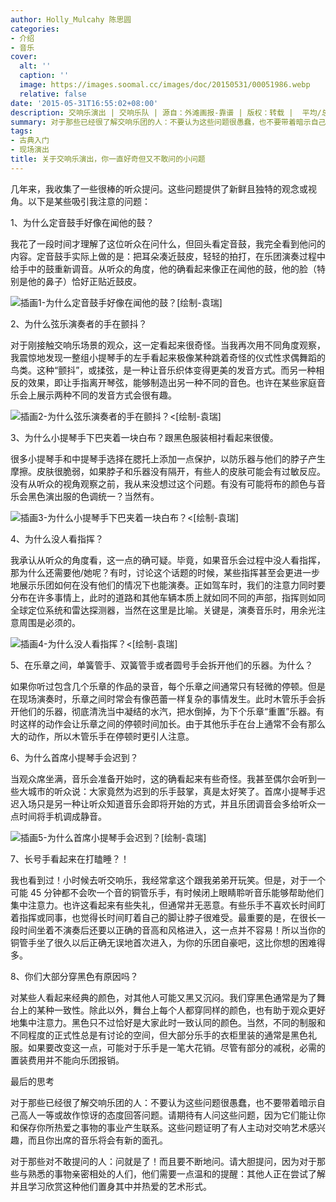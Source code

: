 ```yaml
---
author: Holly_Mulcahy 陈思圆
categories:
- 介绍
- 音乐
cover:
  alt: ''
  caption: ''
  image: https://images.soomal.cc/images/doc/20150531/00051986.webp
  relative: false
date: '2015-05-31T16:55:02+08:00'
description: 交响乐演出 | 交响乐队 | 源自：外滩画报-靠谱 | 版权：转载 |  平均/总评分：10.00/420
summary: 对于那些已经很了解交响乐团的人：不要认为这些问题很愚蠢，也不要带着暗示自己高人一等或故作惊讶的态度回答问题。请期待有人问这些问题，因为它们能让你和保存你所热爱之事物的事业产生联系。这些问题证明了有人主动对交响艺术感兴趣，而且你出席的音乐将会有新的面孔。
tags:
- 古典入门
- 现场演出
title: 关于交响乐演出，你一直好奇但又不敢问的小问题
---
```


几年来，我收集了一些很棒的听众提问。这些问题提供了新鲜且独特的观念或视角。以下是某些吸引我注意的问题：

1、为什么定音鼓手好像在闻他的鼓？

我花了一段时间才理解了这位听众在问什么，但回头看定音鼓，我完全看到他问的内容。定音鼓手实际上做的是：把耳朵凑近鼓皮，轻轻的拍打，在乐团演奏过程中给手中的鼓重新调音。从听众的角度，他的确看起来像正在闻他的鼓，他的脸（特别是他的鼻子）恰好正贴近鼓皮。

![插画1-为什么定音鼓手好像在闻他的鼓？[绘制-袁瑞]](https://images.soomal.cc/images/doc/20150531/00051981.webp)





2、为什么弦乐演奏者的手在颤抖？

对于刚接触交响乐场景的观众，这一定看起来很奇怪。当我再次用不同角度观察，我震惊地发现一整组小提琴手的左手看起来极像某种跳着奇怪的仪式性求偶舞蹈的鸟类。这种“颤抖”，或揉弦，是一种让音乐织体变得更美的发音方式。而另一种相反的效果，即让手指离开琴弦，能够制造出另一种不同的音色。也许在某些家庭音乐会上展示两种不同的发音方式会很有趣。

![插画2-为什么弦乐演奏者的手在颤抖？<[绘制-袁瑞]](https://images.soomal.cc/images/doc/20150531/00051982.webp)





3、为什么小提琴手下巴夹着一块白布？跟黑色服装相衬看起来很傻。

很多小提琴手和中提琴手选择在腮托上添加一点保护，以防乐器与他们的脖子产生摩擦。皮肤很脆弱，如果脖子和乐器没有隔开，有些人的皮肤可能会有过敏反应。没有从听众的视角观察之前，我从来没想过这个问题。有没有可能将布的颜色与音乐会黑色演出服的色调统一？当然有。

![插画3-为什么小提琴手下巴夹着一块白布？<[绘制-袁瑞]](https://images.soomal.cc/images/doc/20150531/00051983.webp)





4、为什么没人看指挥？

我承认从听众的角度看，这一点的确可疑。毕竟，如果音乐会过程中没人看指挥，那为什么还需要他/她呢？有时，讨论这个话题的时候，某些指挥甚至会更进一步地展示乐团如何在没有他们的情况下也能演奏。正如驾车时，我们的注意力同时要分布在许多事情上，此时的道路和其他车辆本质上就如同不同的声部，指挥则如同全球定位系统和雷达探测器，当然在这里是比喻。关键是，演奏音乐时，用余光注意周围是必须的。

![插画4-为什么没人看指挥？<[绘制-袁瑞]](https://images.soomal.cc/images/doc/20150531/00051984.webp)





5、在乐章之间，单簧管手、双簧管手或者圆号手会拆开他们的乐器。为什么？

如果你听过包含几个乐章的作品的录音，每个乐章之间通常只有轻微的停顿。但是在现场演奏时，乐章之间时常会有像芭蕾一样复杂的事情发生。此时木管乐手会拆开他们的乐器，彻底清洗当中凝结的水汽，把水倒掉，为下个乐章“重置”乐器。有时这样的动作会让乐章之间的停顿时间加长。由于其他乐手在台上通常不会有那么大的动作，所以木管乐手在停顿时更引人注意。

6、为什么首席小提琴手会迟到？

当观众席坐满，音乐会准备开始时，这的确看起来有些奇怪。我甚至偶尔会听到一些大城市的听众说：大家竟然为迟到的乐手鼓掌，真是太好笑了。首席小提琴手迟迟入场只是另一种让听众知道音乐会即将开始的方式，并且乐团调音会多给听众一点时间将手机调成静音。

![插画5-为什么首席小提琴手会迟到？[绘制-袁瑞]](https://images.soomal.cc/images/doc/20150531/00051985.webp)





7、长号手看起来在打瞌睡？！

我也看到过！小时候去听交响乐，我经常拿这个跟我弟弟开玩笑。但是，对于一个可能 45 分钟都不会吹一个音的铜管乐手，有时候闭上眼睛聆听音乐能够帮助他们集中注意力。也许这看起来有些失礼，但通常并无恶意。有些乐手不喜欢长时间盯着指挥或同事，也觉得长时间盯着自己的脚让脖子很难受。最重要的是，在很长一段时间坐着不演奏后还要以正确的音高和风格进入，这一点并不容易！所以当你的铜管手坐了很久以后正确无误地首次进入，为你的乐团自豪吧，这比你想的困难得多。

8、你们大部分穿黑色有原因吗？

对某些人看起来经典的颜色，对其他人可能又黑又沉闷。我们穿黑色通常是为了舞台上的某种一致性。除此以外，舞台上每个人都穿同样的颜色，也有助于观众更好地集中注意力。黑色只不过恰好是大家此时一致认同的颜色。当然，不同的制服和不同程度的正式性总是有讨论的空间，但大部分乐手的衣柜里装的通常是黑色礼服。如果要改变这一点，可能对于乐手是一笔大花销。尽管有部分的减税，必需的置装费用并不能向乐团报销。

最后的思考

对于那些已经很了解交响乐团的人：不要认为这些问题很愚蠢，也不要带着暗示自己高人一等或故作惊讶的态度回答问题。请期待有人问这些问题，因为它们能让你和保存你所热爱之事物的事业产生联系。这些问题证明了有人主动对交响艺术感兴趣，而且你出席的音乐将会有新的面孔。

对于那些对不敢提问的人：问就是了！而且要不断地问。请大胆提问，因为对于那些与熟悉的事物亲密相处的人们，他们需要一点温和的提醒：其他人正在尝试了解并且学习欣赏这种他们置身其中并热爱的艺术形式。